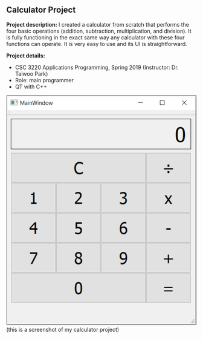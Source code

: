## Calculator Project

**Project description:** I created a calculator from scratch that performs the four basic operations (addition, subtraction, multiplication, and division). It is fully functioning in the exact same way any calculator with these four functions can operate. It is very easy to use and its UI is straightforward. <br>

**Project details:**
- CSC 3220 Applications Programming, Spring 2019 (Instructor: Dr. Taiwoo Park)
- Role: main programmer
- QT with C++

<img src="images/calculator.PNG?raw=true"/>
(this is a screenshot of my calculator project)
